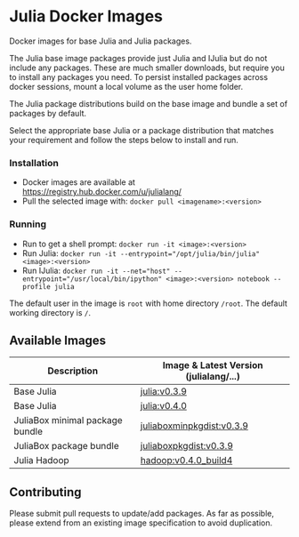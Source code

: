 # Julia Docker Images

Docker images for base Julia and Julia packages. 

The Julia base image packages provide just Julia and IJulia but do not include any packages. These are much smaller downloads, but require you to install any packages you need.
To persist installed packages across docker sessions, mount a local volume as the user home folder.

The Julia package distributions build on the base image and bundle a set of packages by default.

Select the appropriate base Julia or a package distribution that matches your requirement and follow the steps below to install and run.

### Installation
- Docker images are available at https://registry.hub.docker.com/u/julialang/
- Pull the selected image with: `docker pull <imagename>:<version>`

### Running
- Run to get a shell prompt: `docker run -it <image>:<version>`
- Run Julia: `docker run -it --entrypoint="/opt/julia/bin/julia" <image>:<version>`
- Run IJulia: `docker run -it --net="host" --entrypoint="/usr/local/bin/ipython" <image>:<version> notebook --profile julia`

The default user in the image is `root` with home directory `/root`. The default working directory is `/`.

## Available Images

Description                     | Image & Latest Version (julialang/...)
--------------------------------|-----------------------------------------------------------------------------
Base Julia                      | [julia:v0.3.9](https://registry.hub.docker.com/u/julialang/julia/)
Base Julia                      | [julia:v0.4.0](https://registry.hub.docker.com/u/julialang/julia/)
JuliaBox minimal package bundle | [juliaboxminpkgdist:v0.3.9](https://registry.hub.docker.com/u/julialang/juliaboxminpkgdist/)
JuliaBox package bundle         | [juliaboxpkgdist:v0.3.9](https://registry.hub.docker.com/u/julialang/juliaboxpkgdist/)
Julia Hadoop                    | [hadoop:v0.4.0_build4](https://registry.hub.docker.com/u/julialang/hadoop/)

## Contributing
Please submit pull requests to update/add packages. As far as possible, please extend from an existing image specification to avoid duplication.

